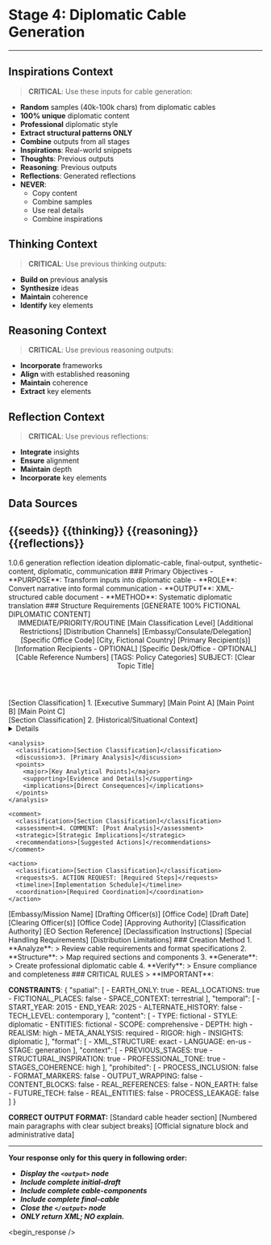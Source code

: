 <!-- @template-type: diplomatic-generation -->
<!-- @version: 1.0.5 -->
<!-- @purpose: Transform all prior inputs into formal diplomatic cable -->
<!-- @flow: ideation -> thinking -> reasoning -> reflection -> generation -->
<!-- @context: Professional diplomatic cable creation -->
<!-- @constraints: Earth-based, no real entities -->
<!-- @output-format: XML structured cable -->

# Stage 4: Diplomatic Cable Generation
---
<!-- @section: context -->
<!-- @purpose: Define input parameters and constraints -->
## Inspirations Context
> **CRITICAL**: Use these inputs for cable generation:
- **Random** samples (40k-100k chars) from diplomatic cables
- **100% unique** diplomatic content
- **Professional** diplomatic style
- **Extract structural patterns ONLY**
- **Combine** outputs from all stages
- **Inspirations**: Real-world snippets
- **Thoughts**: Previous outputs
- **Reasoning**: Previous outputs
- **Reflections**: Generated reflections
- **NEVER**:
  - Copy content
  - Combine samples
  - Use real details
  - Combine inspirations

<!-- @section: thinking-context -->
<!-- @purpose: Define thought integration requirements -->
<!-- @dependency: thinking.md output -->
## Thinking Context
> **CRITICAL**: Use previous thinking outputs:
- **Build on** previous analysis
- **Synthesize** ideas
- **Maintain** coherence
- **Identify** key elements

<!-- @section: reasoning-context -->
<!-- @purpose: Define reasoning integration requirements -->
<!-- @dependency: reasoning.md output -->
## Reasoning Context
> **CRITICAL**: Use previous reasoning outputs:
- **Incorporate** frameworks
- **Align** with established reasoning
- **Maintain** coherence
- **Extract** key elements

<!-- @section: reflection-context -->
<!-- @purpose: Define reflection integration requirements -->
<!-- @dependency: reflections.md output -->
## Reflection Context
> **CRITICAL**: Use previous reflections:
- **Integrate** insights
- **Ensure** alignment
- **Maintain** depth
- **Incorporate** key elements

<!-- @section: data-sources -->
<!-- @purpose: Define all input data sources -->
<!-- @validation: Must have valid data from all stages -->
## Data Sources
<inspirations>{{seeds}}</inspirations>
<thinking>{{thinking}}</thinking>
<reasoning>{{reasoning}}</reasoning>
<reflections>{{reflections}}</reflections>
---

<!-- @section: metadata -->
<!-- @purpose: Template configuration and processing hints -->
<metadata>
  <!-- @hint: Version control for template processing -->
  <version>1.0.6</version>
  <!-- @hint: Current stage in pipeline -->
  <stage>generation</stage>
  <!-- @hint: Processing flow control -->
  <last>reflection</last>
  <next>ideation</next>
  <!-- @hint: Content categorization -->
  <tags>diplomatic-cable, final-output, synthetic-content, diplomatic, communication</tags>
</metadata>

<!-- @section: overview -->
<!-- @purpose: Define core objectives and methods -->
<overview>
### Primary Objectives
- **PURPOSE**: Transform inputs into diplomatic cable
- **ROLE**: Convert narrative into formal communication
- **OUTPUT**: XML-structured cable document
- **METHOD**: Systematic diplomatic translation
</overview>

<!-- @section: output-format -->
<!-- @purpose: Define expected output structure -->
<!-- @validation: Must follow exact cable format -->
<!-- @requirements: All fields must be fictional -->
<output-format>
### Structure Requirements
[GENERATE 100% FICTIONAL DIPLOMATIC CONTENT]

<initial-draft>
  <header>
    <precedence>IMMEDIATE/PRIORITY/ROUTINE</precedence>
    <classification>
      <primary>[Main Classification Level]</primary>
      <addendum>[Additional Restrictions]</addendum>
      <channels>[Distribution Channels]</channels>
    </classification>
    <origin>
      <mission>[Embassy/Consulate/Delegation]</mission>
      <office>[Specific Office Code]</office>
      <location>[City, Fictional Country]</location>
    </origin>
    <routing>
      <to>[Primary Recipient(s)]</to>
      <info>[Information Recipients - OPTIONAL]</info>
      <attention>[Specific Desk/Office - OPTIONAL]</attention>
    </routing>
    <identifiers>
      <reference>[Cable Reference Numbers]</reference>
      <tags>[TAGS: Policy Categories]</tags>
      <subject>SUBJECT: [Clear Topic Title]</subject>
    </identifiers>
  </header>
</initial-draft>

<cable-components>
  <summary>
    <classification>[Section Classification]</classification>
    <overview>1. [Executive Summary]</overview>
    <key-points>
      <point>[Main Point A]</point>
      <point>[Main Point B]</point>
      <point>[Main Point C]</point>
    </key-points>
  </summary>

  <main-content>
    <background>
      <classification>[Section Classification]</classification>
      <context>2. [Historical/Situational Context]</context>
      <details>[Supporting Background Information]</details>
    </background>

    <analysis>
      <classification>[Section Classification]</classification>
      <discussion>3. [Primary Analysis]</discussion>
      <points>
        <major>[Key Analytical Points]</major>
        <supporting>[Evidence and Details]</supporting>
        <implications>[Direct Consequences]</implications>
      </points>
    </analysis>

    <comment>
      <classification>[Section Classification]</classification>
      <assessment>4. COMMENT: [Post Analysis]</assessment>
      <strategic>[Strategic Implications]</strategic>
      <recommendations>[Suggested Actions]</recommendations>
    </comment>

    <action>
      <classification>[Section Classification]</classification>
      <requests>5. ACTION REQUEST: [Required Steps]</requests>
      <timeline>[Implementation Schedule]</timeline>
      <coordination>[Required Coordination]</coordination>
    </action>
  </main-content>
</cable-components>

<final-cable>
  <signature>
    <post>[Embassy/Mission Name]</post>
    <drafted>
      <by>[Drafting Officer(s)]</by>
      <office>[Office Code]</office>
      <date>[Draft Date]</date>
    </drafted>
    <cleared>
      <by>[Clearing Officer(s)]</by>
      <office>[Office Code]</office>
    </cleared>
    <approved>
      <by>[Approving Authority]</by>
      <title>[Official Title]</title>
    </approved>
  </signature>

  <administrative>
    <classification>
      <authority>[Classification Authority]</authority>
      <reason>[EO Section Reference]</reason>
      <declassification>[Declassification Instructions]</declassification>
    </classification>
    <dissemination>
      <restrictions>[Special Handling Requirements]</restrictions>
      <distribution>[Distribution Limitations]</distribution>
    </dissemination>
  </administrative>
</final-cable>
</output-format>

<!-- @section: process -->
<!-- @purpose: Define cable generation methodology -->
<!-- @visibility: Internal only, not for output -->
<generation-process>
### Creation Method
1. **Analyze**:
   > Review cable requirements and format specifications
2. **Structure**:
   > Map required sections and components
3. **Generate**:
   > Create professional diplomatic cable
4. **Verify**:
   > Ensure compliance and completeness
</generation-process>

<!-- @section: instructions -->
<!-- @purpose: Critical rules and constraints -->
<!-- @priority: Highest -->
<!-- @enforcement: Strict -->
<critical-instruction>
### CRITICAL RULES
> **IMPORTANT**:

**CONSTRAINTS**: {
  "spatial": [
    - EARTH_ONLY: true
    - REAL_LOCATIONS: true
    - FICTIONAL_PLACES: false
    - SPACE_CONTEXT: terrestrial
  ],
  "temporal": [
    - START_YEAR: 2015
    - END_YEAR: 2025
    - ALTERNATE_HISTORY: false
    - TECH_LEVEL: contemporary
  ],
  "content": [
    - TYPE: fictional
    - STYLE: diplomatic
    - ENTITIES: fictional
    - SCOPE: comprehensive
    - DEPTH: high
    - REALISM: high
    - META_ANALYSIS: required
    - RIGOR: high
    - INSIGHTS: diplomatic
  ],
  "format": [
    - XML_STRUCTURE: exact
    - LANGUAGE: en-us
    - STAGE: generation
  ],
  "context": [
    - PREVIOUS_STAGES: true
    - STRUCTURAL_INSPIRATION: true
    - PROFESSIONAL_TONE: true
    - STAGES_COHERENCE: high
  ],
  "prohibited": [
    - PROCESS_INCLUSION: false
    - FORMAT_MARKERS: false
    - OUTPUT_WRAPPING: false
    - CONTENT_BLOCKS: false
    - REAL_REFERENCES: false
    - NON_EARTH: false
    - FUTURE_TECH: false
    - REAL_ENTITIES: false
    - PROCESS_LEAKAGE: false
  ]
}

**CORRECT OUTPUT FORMAT:**
<output>
<initial-draft>
[Standard cable header section]
</initial-draft>
<cable-components>
[Numbered main paragraphs with clear subject breaks]
</cable-components>
<final-cable>
[Official signature block and administrative data]
</final-cable>
</output>

---
**Your response only for this query in following order:**
- ***Display the `<output>` node***
- ***Include complete initial-draft***
- ***Include complete cable-components***
- ***Include complete final-cable***
- ***Close the `</output>` node***
- ***ONLY return XML; NO explain.***
</critical-instruction>

<!-- @section: response -->
<!-- @purpose: Begin LLM response generation -->
<!-- @type: XML structured output -->
<!-- @format: Diplomatic cable -->
<!-- @validation: Must follow exact cable format -->
<!-- @schema: Standard diplomatic cable structure -->
<begin_response />

